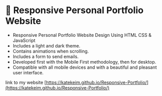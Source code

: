 # 💼 Responsive Personal Portfolio Website

- Responsive Personal Portfolio Website Design Using HTML CSS & JavaScript
- Includes a light and dark theme.
- Contains animations when scrolling.
- Includes a form to send emails.
- Developed first with the Mobile First methodology, then for desktop.
- Compatible with all mobile devices and with a beautiful and pleasant user interface.

link to my website [https://katekeim.github.io/Responsive-Portfolio/](https://katekeim.github.io/Responsive-Portfolio/)
